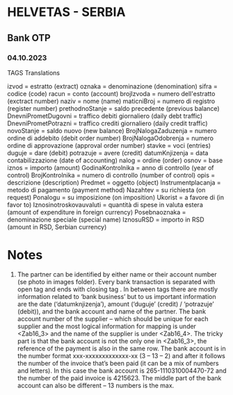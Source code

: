 # HELVETAS - SERBIA

## Bank OTP

### 04.10.2023

TAGS Translations

izvod = estratto (extract)
oznaka = denominazione (denomination)
sifra = codice (code)
racun = conto (account)
brojIzvoda = numero dell'estratto (exctract number)
naziv = nome (name)
maticniBroj = numero di registro (register number)
prethodnoStanje = saldo precedente (previous balance)
DnevniPrometDugovni = traffico debiti giornaliero (daily debt traffic)
DnevniPrometPotrazni = traffico crediti giornaliero (daily credit traffic)
novoStanje = saldo nuovo (new balance)
BrojNalogaZaduzenja = numero ordine di addebito (debit order number)
BrojNalogaOdobrenja = numero ordine di approvazione (approval order number)
stavke = voci (entries)
duguje = dare (debit)
potrazuje = avere (credit)
datumKnjizenja = data contabilizzazione (date of accounting)
nalog = ordine (order)
osnov = base 
iznos = importo (amount)
GodinaKontrolnika = anno di controllo (year of control)
BrojKontrolnika = numero di controllo (number of control)
opis = descrizione (description)
Predmet = oggetto (object)
Instrumentplacanja = metodo di pagamento (payment method)
Nazahtev = su richiesta (on request)
Ponalogu = su imposizione (on imposition)
Ukorist = a favore di (in favor to)
Iznosinotroskovauvaluti = quantità di spese in valuta estera (amount of expenditure in foreign currency)
Posebnaoznaka = denominazione speciale (special name)
IznosuRSD = importo in RSD (amount in RSD, Serbian currency)

# Notes

1.	The partner can be identified by either name or their account number (se photo in images folder). Every bank transaction is separated with open tag <transakcija> and ends with closing tag </transakcija> . In between tags there are mostly information related to ‘bank business’ but to us important information are the date (‘datumknjizenja’), amount (‘duguje’ (credit) / ‘potrazuje’ (debit)), and the bank account and name of the partner. The bank account number of the supplier – which should be unique for each supplier and the most logical information for mapping is under <Zab16_3> and the name of the supplier is under <Zab16_4>. The tricky part is that the bank account is not the only one in <Zab16_3>, the reference of the payment is also in the same row. The bank account is in the number format xxx-xxxxxxxxxxxxx-xx (3 – 13 – 2) and after it follows the number of the invoice that’s been paid (it can be a mix of numbers and letters). In this case the bank account is 265-1110310004470-72 and the number of the paid invoice is 4215623. The middle part of the bank account can also be different – 13 numbers is the max.
